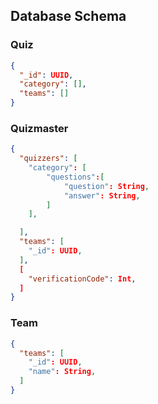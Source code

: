 ## Database Schema

### Quiz
```json
{
  "_id": UUID,
  "category": [],
  "teams": []
}
```

### Quizmaster
```json
{
  "quizzers": [
    "category": [
        "questions":[
            "question": String,
            "answer": String,
        ]
    ],

  ],
  "teams": [
    "_id": UUID,
  ],
  [
    "verificationCode": Int,
  ]
}
```

### Team

```json
{
  "teams": [
    "_id": UUID,
    "name": String,
  ]
}
```